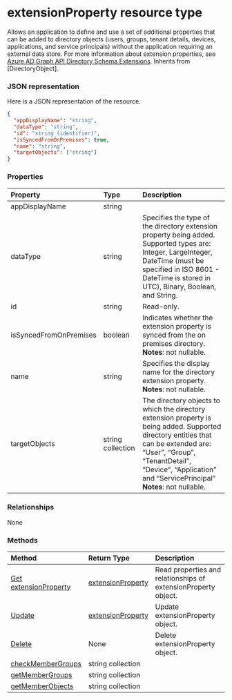 # extensionProperty resource type

Allows an application to define and use a set of additional properties that can be added to directory objects (users, groups, tenant details, devices, applications, and service principals) without the application requiring an external data store. For more information about extension properties, see [Azure AD Graph API Directory Schema Extensions](https://msdn.microsoft.com/en-us/library/azure/dn720459.aspx). Inherits from [DirectoryObject].

### JSON representation

Here is a JSON representation of the resource.

<!-- {
  "blockType": "resource",
  "optionalProperties": [

  ],
  "@odata.type": "microsoft.graph.extensionproperty"
}-->

```json
{
  "appDisplayName": "string",
  "dataType": "string",
  "id": "string (identifier)",
  "isSyncedFromOnPremises": true,
  "name": "string",
  "targetObjects": ["string"]
}

```
### Properties
| Property	   | Type	|Description|
|:---------------|:--------|:----------|
|appDisplayName|string|            |
|dataType|string|Specifies the type of the directory extension property being added.   Supported types are: Integer, LargeInteger, DateTime (must be specified in ISO 8601 - DateTime is stored in UTC), Binary, Boolean, and String.|
|id|string| Read-only.|
|isSyncedFromOnPremises|boolean|Indicates whether the extension property is synced from the on premises directory.                            **Notes**: not nullable.            |
|name|string|Specifies the display name for the directory extension property.                            **Notes**: not nullable.            |
|targetObjects|string collection|The directory objects to which the directory extension property is being added.  Supported directory entities that can be extended are: “User”, “Group”, “TenantDetail”, “Device”, “Application” and “ServicePrincipal”                            **Notes**: not nullable.            |

### Relationships
None


### Methods

| Method		   | Return Type	|Description|
|:---------------|:--------|:----------|
|[Get extensionProperty](../api/extensionproperty_get.md) | [extensionProperty](extensionproperty.md) |Read properties and relationships of extensionProperty object.|
|[Update](../api/extensionproperty_update.md) | [extensionProperty](extensionproperty.md)	|Update extensionProperty object. |
|[Delete](../api/extensionproperty_delete.md) | None |Delete extensionProperty object. |
|[checkMemberGroups](../api/extensionproperty_checkmembergroups.md)|string collection||
|[getMemberGroups](../api/extensionproperty_getmembergroups.md)|string collection||
|[getMemberObjects](../api/extensionproperty_getmemberobjects.md)|string collection||

<!-- uuid: 8fcb5dbc-d5aa-4681-8e31-b001d5168d79
2015-10-25 14:57:30 UTC -->
<!-- {
  "type": "#page.annotation",
  "description": "extensionProperty resource",
  "keywords": "",
  "section": "documentation",
  "tocPath": ""
}-->